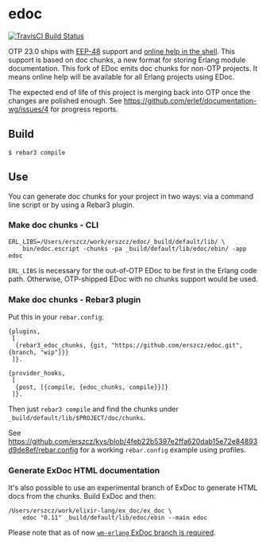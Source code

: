 # edoc

[![TravisCI Build Status](https://travis-ci.org/erszcz/edoc.svg?branch=master)](https://travis-ci.org/erszcz/edoc)

OTP 23.0 ships with [EEP-48](https://github.com/erlang/eep/blob/master/eeps/eep-0048.md) support
and [online help in the shell](http://blog.erlang.org/OTP-23-Highlights/).
This support is based on doc chunks, a new format for storing Erlang module documentation.
This fork of EDoc emits doc chunks for non-OTP projects.
It means online help will be available for all Erlang projects using EDoc.

The expected end of life of this project is merging back into OTP once the
changes are polished enough. See
https://github.com/erlef/documentation-wg/issues/4 for progress reports.


## Build

```
$ rebar3 compile
```


## Use

You can generate doc chunks for your project in two ways: via a command line script
or by using a Rebar3 plugin.


### Make doc chunks - CLI

```
ERL_LIBS=/Users/erszcz/work/erszcz/edoc/_build/default/lib/ \
    bin/edoc.escript -chunks -pa _build/default/lib/edoc/ebin/ -app edoc
```

`ERL_LIBS` is necessary for the out-of-OTP EDoc to be first in the Erlang code path.
Otherwise, OTP-shipped EDoc with no chunks support would be used.

### Make doc chunks - Rebar3 plugin

Put this in your `rebar.config`:

```
{plugins,
 [
  {rebar3_edoc_chunks, {git, "https://github.com/erszcz/edoc.git", {branch, "wip"}}}
 ]}.

{provider_hooks,
 [
  {post, [{compile, {edoc_chunks, compile}}]}
 ]}.
```

Then just `rebar3 compile` and find the chunks under
`_build/default/lib/$PROJECT/doc/chunks`.

See https://github.com/erszcz/kvs/blob/4feb22b5397e2ffa620dab15e72e84893d9de8ef/rebar.config
for a working `rebar.config` example using profiles.

### Generate ExDoc HTML documentation

It's also possible to use an experimental branch of ExDoc to generate HTML
docs from the chunks.
Build ExDoc and then:

```
/Users/erszcz/work/elixir-lang/ex_doc/ex_doc \
    edoc "0.11" _build/default/lib/edoc/ebin --main edoc
```

Please note that as of now
[`wm-erlang` ExDoc branch is required](https://github.com/elixir-lang/ex_doc/tree/wm-erlang).
